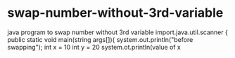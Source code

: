 # swap-number-without-3rd-variable
java program to swap number without 3rd variable
import.java.util.scanner {
public static void main(string args[]){
system.out.println("before swapping");
int x = 10
int y = 20
system.ot.println(value of x 
